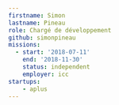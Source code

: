 ```yaml
---
firstname: Simon
lastname: Pineau
role: Chargé de développement
github: simonpineau
missions:
  - start: '2018-07-11'
    end: '2018-11-30'
    status: independent
    employer: icc
startups:
    - aplus
---
```

